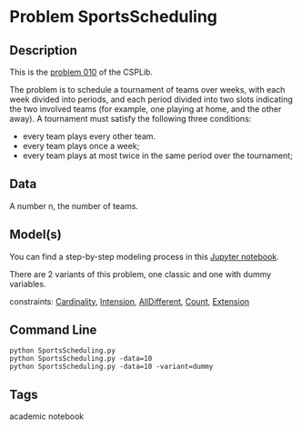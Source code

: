# Problem SportsScheduling
## Description
This is the [problem 010](https://www.csplib.org/Problems/prob010/) of the CSPLib.

The problem is to schedule a tournament of teams over weeks, with each week divided into  periods, and each period divided
into two slots indicating the two involved teams (for example, one playing at home, and the other away). A tournament must satisfy the following three conditions:

 - every team plays every other team.
 - every team plays once a week;
 - every team plays at most twice in the same period over the tournament;

## Data
A number n, the number of teams.

## Model(s)
You can  find a step-by-step modeling process in this [Jupyter notebook](https://pycsp.org/documentation/models/CSP/SportsScheduling/).

There are 2 variants of this problem, one classic and one with dummy variables.

  constraints: [Cardinality](http://pycsp.org/documentation/constraints/Cardinality), [Intension](http://pycsp.org/documentation/constraints/Intension), [AllDifferent](http://pycsp.org/documentation/constraints/AllDifferent), [Count](http://pycsp.org/documentation/constraints/Count), [Extension](http://pycsp.org/documentation/constraints/Extension)



## Command Line
```
python SportsScheduling.py
python SportsScheduling.py -data=10
python SportsScheduling.py -data=10 -variant=dummy
```

## Tags
 academic notebook
